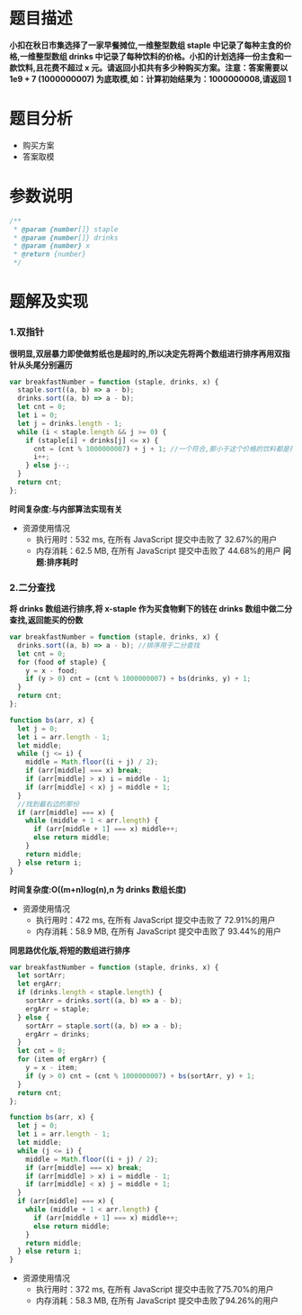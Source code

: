 # 题目描述

**小扣在秋日市集选择了一家早餐摊位,一维整型数组 staple 中记录了每种主食的价格,一维整型数组 drinks 中记录了每种饮料的价格。小扣的计划选择一份主食和一款饮料,且花费不超过 x 元。请返回小扣共有多少种购买方案。注意：答案需要以 1e9 + 7 (1000000007) 为底取模,如：计算初始结果为：1000000008,请返回 1**

# 题目分析

- 购买方案
- 答案取模

# 参数说明

```js
/**
 * @param {number[]} staple
 * @param {number[]} drinks
 * @param {number} x
 * @return {number}
 */
```

# 题解及实现

### 1.双指针

**很明显,双层暴力即使做剪纸也是超时的,所以决定先将两个数组进行排序再用双指针从头尾分别遍历**

```js
var breakfastNumber = function (staple, drinks, x) {
  staple.sort((a, b) => a - b);
  drinks.sort((a, b) => a - b);
  let cnt = 0;
  let i = 0;
  let j = drinks.length - 1;
  while (i < staple.length && j >= 0) {
    if (staple[i] + drinks[j] <= x) {
      cnt = (cnt % 1000000007) + j + 1; //一个符合,那小于这个价格的饮料都是符合的
      i++;
    } else j--;
  }
  return cnt;
};
```

**时间复杂度:与内部算法实现有关**

- 资源使用情况
  - 执行用时：532 ms, 在所有 JavaScript 提交中击败了 32.67%的用户
  - 内存消耗：62.5 MB, 在所有 JavaScript 提交中击败了 44.68%的用户
    **问题:排序耗时**

### 2.二分查找

**将 drinks 数组进行排序,将 x-staple 作为买食物剩下的钱在 drinks 数组中做二分查找,返回能买的份数**

```js
var breakfastNumber = function (staple, drinks, x) {
  drinks.sort((a, b) => a - b); //排序用于二分查找
  let cnt = 0;
  for (food of staple) {
    y = x - food;
    if (y > 0) cnt = (cnt % 1000000007) + bs(drinks, y) + 1;
  }
  return cnt;
};

function bs(arr, x) {
  let j = 0;
  let i = arr.length - 1;
  let middle;
  while (j <= i) {
    middle = Math.floor((i + j) / 2);
    if (arr[middle] === x) break;
    if (arr[middle] > x) i = middle - 1;
    if (arr[middle] < x) j = middle + 1;
  }
  //找到最右边的那份
  if (arr[middle] === x) {
    while (middle + 1 < arr.length) {
      if (arr[middle + 1] === x) middle++;
      else return middle;
    }
    return middle;
  } else return i;
}
```

**时间复杂度:O((m+n)log(n),n 为 drinks 数组长度)**

- 资源使用情况
  - 执行用时：472 ms, 在所有 JavaScript 提交中击败了 72.91%的用户
  - 内存消耗：58.9 MB, 在所有 JavaScript 提交中击败了 93.44%的用户

**同思路优化版,将短的数组进行排序**

```js
var breakfastNumber = function (staple, drinks, x) {
  let sortArr;
  let ergArr;
  if (drinks.length < staple.length) {
    sortArr = drinks.sort((a, b) => a - b);
    ergArr = staple;
  } else {
    sortArr = staple.sort((a, b) => a - b);
    ergArr = drinks;
  }
  let cnt = 0;
  for (item of ergArr) {
    y = x - item;
    if (y > 0) cnt = (cnt % 1000000007) + bs(sortArr, y) + 1;
  }
  return cnt;
};

function bs(arr, x) {
  let j = 0;
  let i = arr.length - 1;
  let middle;
  while (j <= i) {
    middle = Math.floor((i + j) / 2);
    if (arr[middle] === x) break;
    if (arr[middle] > x) i = middle - 1;
    if (arr[middle] < x) j = middle + 1;
  }
  if (arr[middle] === x) {
    while (middle + 1 < arr.length) {
      if (arr[middle + 1] === x) middle++;
      else return middle;
    }
    return middle;
  } else return i;
}
```
- 资源使用情况
  + 执行用时：372 ms, 在所有 JavaScript 提交中击败了75.70%的用户
  + 内存消耗：58.3 MB, 在所有 JavaScript 提交中击败了94.26%的用户